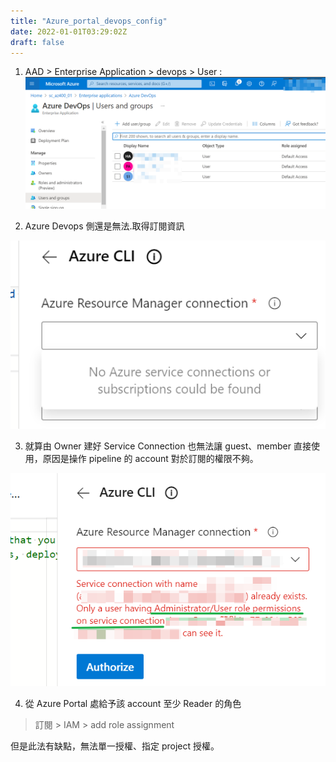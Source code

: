 ```yaml
---
title: "Azure_portal_devops_config"
date: 2022-01-01T03:29:02Z
draft: false
---
```


1. AAD >  Enterprise Application > devops > User :
![azure_portal_devops_config](/assets/azure_portal_devops_config.png)

2. Azure Devops 側還是無法.取得訂閱資訊

![azure_devops_no_subscriptions](/assets/azure_devops_no_subscriptions.png)

3. 就算由 Owner 建好 Service Connection 也無法讓 guest、member 直接使用，原因是操作 pipeline 的 account 對於訂閱的權限不夠。

![Snipaste_2022-01-01_13-23-43](/assets/Snipaste_2022-01-01_13-23-43.png)

4. 從 Azure Portal 處給予該 account 至少 Reader 的角色

> 訂閱 > IAM > add role assignment

但是此法有缺點，無法單一授權、指定 project 授權。
